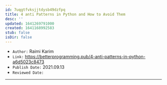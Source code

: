```yaml
---
id: 7uqgtfvksjjtdysb49dzfpq
title: 4 anti Patterns in Python and How to Avoid Them
desc: ''
updated: 1641269791000
created: 1641168992583
stub: false
isDir: false
---
```



- `Author:` Raimi Karim
- `Link:` <https://betterprogramming.pub/4-anti-patterns-in-python-a6d5023c8473>
- `Publish Date:` 2021.09.13
- `Reviewed Date:` 

---
